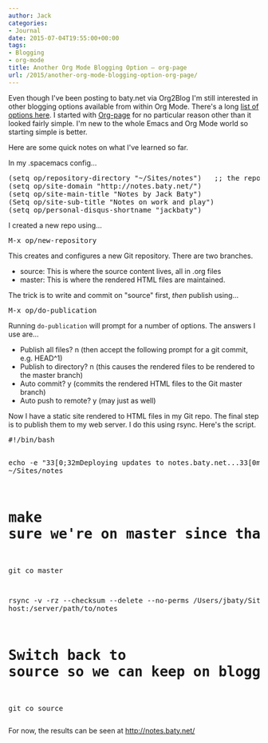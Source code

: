 ```yaml
---
author: Jack
categories:
- Journal
date: 2015-07-04T19:55:00+00:00
tags:
- Blogging
- org-mode
title: Another Org Mode Blogging Option – org-page
url: /2015/another-org-mode-blogging-option-org-page/
---
```


Even though I've been posting to baty.net via Org2Blog I'm still interested in other blogging options available from within Org Mode. There's a long [list of options here][1]. I started with [Org-page][2] for no particular reason other than it looked fairly simple. I'm new to the whole Emacs and Org Mode world so starting simple is better.

Here are some quick notes on what I've learned so far.

In my .spacemacs config…

<pre class="example">(setq op/repository-directory "~/Sites/notes")   ;; the repository location
(setq op/site-domain "http://notes.baty.net/")
(setq op/site-main-title "Notes by Jack Baty")
(Setq op/site-sub-title "Notes on work and play")
(setq op/personal-disqus-shortname "jackbaty")
</pre>

I created a new repo using…

<pre class="example">M-x op/new-repository
</pre>

This creates and configures a new Git repository. There are two branches.

<ul class="org-ul">
  <li>
    source: This is where the source content lives, all in .org files
  </li>
  <li>
    master: This is where the rendered HTML files are maintained.
  </li>
</ul>

The trick is to write and commit on "source" first, _then_ publish using…

<pre class="example">M-x op/do-publication
</pre>

Running `do-publication` will prompt for a number of options. The answers I use are…

<ul class="org-ul">
  <li>
    Publish all files? n (then accept the following prompt for a git commit, e.g. HEAD^1)
  </li>
  <li>
    Publish to directory? n (this causes the rendered files to be rendered to the master branch)
  </li>
  <li>
    Auto commit? y (commits the rendered HTML files to the Git master branch)
  </li>
  <li>
    Auto push to remote? y (may just as well)
  </li>
</ul>

Now I have a static site rendered to HTML files in my Git repo. The final step is to publish them to my web server. I do this using rsync. Here's the script.

<div class="org-src-container">
  <pre class="src src-bash">#!/bin/bash

echo -e " 33[0;32mDeploying updates to notes.baty.net... 33[0m"
cd ~/Sites/notes

# make sure we're on master since that's where the HTML files live
git co master

rsync -v -rz --checksum --delete --no-perms /Users/jbaty/Sites/notes/ host:/server/path/to/notes

# Switch back to source so we can keep on blogging
git co source
</pre>
</div>

For now, the results can be seen at <http://notes.baty.net/>

 [1]: http://orgmode.org/worg/org-blog-wiki.html
 [2]: https://github.com/kelvinh/org-page